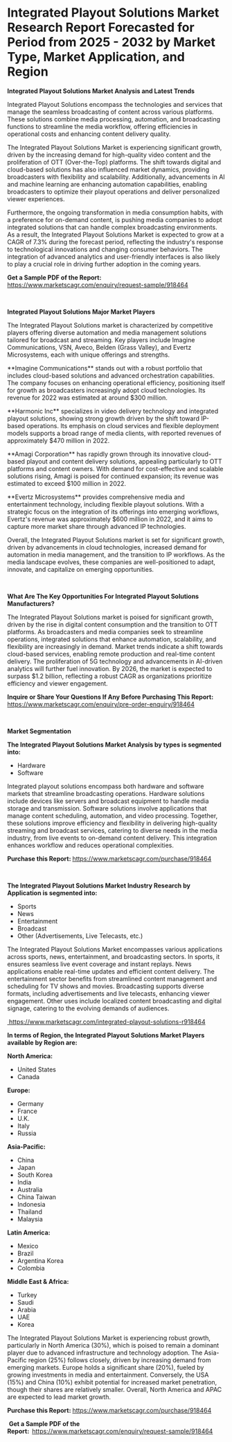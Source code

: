 <p><h1>Integrated Playout Solutions Market Research Report Forecasted for Period from 2025 -  2032 by Market Type, Market Application, and Region</h1></p><p><strong>Integrated Playout Solutions Market Analysis and Latest Trends</strong></p>
<p><p>Integrated Playout Solutions encompass the technologies and services that manage the seamless broadcasting of content across various platforms. These solutions combine media processing, automation, and broadcasting functions to streamline the media workflow, offering efficiencies in operational costs and enhancing content delivery quality. </p><p>The Integrated Playout Solutions Market is experiencing significant growth, driven by the increasing demand for high-quality video content and the proliferation of OTT (Over-the-Top) platforms. The shift towards digital and cloud-based solutions has also influenced market dynamics, providing broadcasters with flexibility and scalability. Additionally, advancements in AI and machine learning are enhancing automation capabilities, enabling broadcasters to optimize their playout operations and deliver personalized viewer experiences.</p><p>Furthermore, the ongoing transformation in media consumption habits, with a preference for on-demand content, is pushing media companies to adopt integrated solutions that can handle complex broadcasting environments. As a result, the Integrated Playout Solutions Market is expected to grow at a CAGR of 7.3% during the forecast period, reflecting the industry's response to technological innovations and changing consumer behaviors. The integration of advanced analytics and user-friendly interfaces is also likely to play a crucial role in driving further adoption in the coming years.</p></p>
<p><strong>Get a Sample PDF of the Report:&nbsp;</strong> <a href="https://www.marketscagr.com/enquiry/request-sample/918464?utm_campaign=3190&utm_medium=2&utm_source=Github&utm_content=ia&utm_term=18042025&utm_id=integrated-playout-solutions">https://www.marketscagr.com/enquiry/request-sample/918464</a></p>
<p>&nbsp;</p>
<p><strong>Integrated Playout Solutions Major Market Players</strong></p>
<p><p>The Integrated Playout Solutions market is characterized by competitive players offering diverse automation and media management solutions tailored for broadcast and streaming. Key players include Imagine Communications, VSN, Aveco, Belden (Grass Valley), and Evertz Microsystems, each with unique offerings and strengths.</p><p>**Imagine Communications** stands out with a robust portfolio that includes cloud-based solutions and advanced orchestration capabilities. The company focuses on enhancing operational efficiency, positioning itself for growth as broadcasters increasingly adopt cloud technologies. Its revenue for 2022 was estimated at around $300 million.</p><p>**Harmonic Inc** specializes in video delivery technology and integrated playout solutions, showing strong growth driven by the shift toward IP-based operations. Its emphasis on cloud services and flexible deployment models supports a broad range of media clients, with reported revenues of approximately $470 million in 2022.</p><p>**Amagi Corporation** has rapidly grown through its innovative cloud-based playout and content delivery solutions, appealing particularly to OTT platforms and content owners. With demand for cost-effective and scalable solutions rising, Amagi is poised for continued expansion; its revenue was estimated to exceed $100 million in 2022.</p><p>**Evertz Microsystems** provides comprehensive media and entertainment technology, including flexible playout solutions. With a strategic focus on the integration of its offerings into emerging workflows, Evertz's revenue was approximately $600 million in 2022, and it aims to capture more market share through advanced IP technologies.</p><p>Overall, the Integrated Playout Solutions market is set for significant growth, driven by advancements in cloud technologies, increased demand for automation in media management, and the transition to IP workflows. As the media landscape evolves, these companies are well-positioned to adapt, innovate, and capitalize on emerging opportunities.</p></p>
<p>&nbsp;</p>
<p><strong>What Are The Key Opportunities For Integrated Playout Solutions Manufacturers?</strong></p>
<p><p>The Integrated Playout Solutions market is poised for significant growth, driven by the rise in digital content consumption and the transition to OTT platforms. As broadcasters and media companies seek to streamline operations, integrated solutions that enhance automation, scalability, and flexibility are increasingly in demand. Market trends indicate a shift towards cloud-based services, enabling remote production and real-time content delivery. The proliferation of 5G technology and advancements in AI-driven analytics will further fuel innovation. By 2026, the market is expected to surpass $1.2 billion, reflecting a robust CAGR as organizations prioritize efficiency and viewer engagement.</p></p>
<p><strong>Inquire or Share Your Questions If Any Before Purchasing This Report:</strong> <a href="https://www.marketscagr.com/enquiry/pre-order-enquiry/918464?utm_campaign=3190&utm_medium=2&utm_source=Github&utm_content=ia&utm_term=18042025&utm_id=integrated-playout-solutions">https://www.marketscagr.com/enquiry/pre-order-enquiry/918464</a></p>
<p>&nbsp;</p>
<p><strong>Market Segmentation</strong></p>
<p><strong>The Integrated Playout Solutions Market Analysis by types is segmented into:</strong></p>
<p><ul><li>Hardware</li><li>Software</li></ul></p>
<p><p>Integrated playout solutions encompass both hardware and software markets that streamline broadcasting operations. Hardware solutions include devices like servers and broadcast equipment to handle media storage and transmission. Software solutions involve applications that manage content scheduling, automation, and video processing. Together, these solutions improve efficiency and flexibility in delivering high-quality streaming and broadcast services, catering to diverse needs in the media industry, from live events to on-demand content delivery. This integration enhances workflow and reduces operational complexities.</p></p>
<p><strong>Purchase this Report:&nbsp;</strong><a href="https://www.marketscagr.com/purchase/918464?utm_campaign=3190&utm_medium=2&utm_source=Github&utm_content=ia&utm_term=18042025&utm_id=integrated-playout-solutions">https://www.marketscagr.com/purchase/918464</a></p>
<p>&nbsp;</p>
<p><strong>The Integrated Playout Solutions Market Industry Research by Application is segmented into:</strong></p>
<p><ul><li>Sports</li><li>News</li><li>Entertainment</li><li>Broadcast</li><li>Other (Advertisements, Live Telecasts, etc.)</li></ul></p>
<p><p>The Integrated Playout Solutions Market encompasses various applications across sports, news, entertainment, and broadcasting sectors. In sports, it ensures seamless live event coverage and instant replays. News applications enable real-time updates and efficient content delivery. The entertainment sector benefits from streamlined content management and scheduling for TV shows and movies. Broadcasting supports diverse formats, including advertisements and live telecasts, enhancing viewer engagement. Other uses include localized content broadcasting and digital signage, catering to the evolving demands of audiences.</p></p>
<p><a href="https://www.marketscagr.com/integrated-playout-solutions-r918464?utm_campaign=3190&utm_medium=2&utm_source=Github&utm_content=ia&utm_term=18042025&utm_id=integrated-playout-solutions">&nbsp;https://www.marketscagr.com/integrated-playout-solutions-r918464</a></p>
<p><strong>In terms of Region, the Integrated Playout Solutions Market Players available by Region are:</strong></p>
<p>
    <p> <strong> North America: </strong>
        <ul>
            <li>United States</li>
            <li>Canada</li>
        </ul>
        </p> 
    <p> <strong> Europe: </strong>
        <ul>
            <li>Germany</li>
            <li>France</li>
            <li>U.K.</li>
            <li>Italy</li>
            <li>Russia</li>
        </ul>
        </p> 
    <p> <strong> Asia-Pacific: </strong>
        <ul>
            <li>China</li>
            <li>Japan</li>
            <li>South Korea</li>
            <li>India</li>
            <li>Australia</li>
            <li>China Taiwan</li>
            <li>Indonesia</li>
            <li>Thailand</li>
            <li>Malaysia</li>
        </ul>
        </p> 
    <p> <strong> Latin America: </strong>
        <ul>
            <li>Mexico</li>
            <li>Brazil</li>
            <li>Argentina Korea</li>
            <li>Colombia</li>
        </ul>
        </p> 
    <p> <strong> Middle East & Africa: </strong>
        <ul>
            <li>Turkey</li>
            <li>Saudi</li>
            <li>Arabia</li>
            <li>UAE</li>
            <li>Korea</li>
        </ul>
    </p>
    </p>
<p><p>The Integrated Playout Solutions Market is experiencing robust growth, particularly in North America (30%), which is poised to remain a dominant player due to advanced infrastructure and technology adoption. The Asia-Pacific region (25%) follows closely, driven by increasing demand from emerging markets. Europe holds a significant share (20%), fueled by growing investments in media and entertainment. Conversely, the USA (15%) and China (10%) exhibit potential for increased market penetration, though their shares are relatively smaller. Overall, North America and APAC are expected to lead market growth.</p></p>
<p><strong>Purchase this Report: </strong><a href="https://www.marketscagr.com/purchase/918464?utm_campaign=3190&utm_medium=2&utm_source=Github&utm_content=ia&utm_term=18042025&utm_id=integrated-playout-solutions">https://www.marketscagr.com/purchase/918464</a></p>
<p>&nbsp;<strong>Get a Sample PDF of the Report:&nbsp;&nbsp;</strong><a href="https://www.marketscagr.com/enquiry/request-sample/918464?utm_campaign=3190&utm_medium=2&utm_source=Github&utm_content=ia&utm_term=18042025&utm_id=integrated-playout-solutions">https://www.marketscagr.com/enquiry/request-sample/918464</a></p>
<p><strong></strong></p>
<p><p></p><p></p><p></p></p>